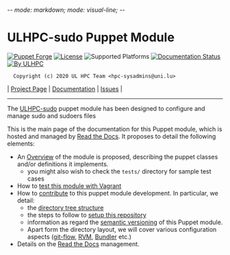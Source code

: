 -*- mode: markdown; mode: visual-line;  -*-

# ULHPC-sudo Puppet Module

[![Puppet Forge](http://img.shields.io/puppetforge/v/ULHPC/sudo.svg)](https://forge.puppetlabs.com/ULHPC/sudo)
[![License](http://img.shields.io/:license-GPL3.0-blue.svg)](LICENSE)
![Supported Platforms](http://img.shields.io/badge/platform-debian|redhat|centos-lightgrey.svg)
[![Documentation Status](https://readthedocs.org/projects/ulhpc-puppet-sudo/badge/?version=latest)](https://readthedocs.org/projects/ulhpc-puppet-sudo/?badge=latest)
[![By ULHPC](https://img.shields.io/badge/by-ULHPC-blue.svg)](http://hpc.uni.lu)

      Copyright (c) 2020 UL HPC Team <hpc-sysadmins@uni.lu>

| [Project Page](https://github.com/ULHPC/puppet-sudo) | [Documentation](http://ulhpc-puppet-sudo.readthedocs.org/en/latest/) | [Issues](https://github.com/ULHPC/puppet-sudo/issues) |


-----------
The [ULHPC-sudo](https://github.com/ULHPC/puppet-sudo) puppet module has been designed to configure and manage sudo and sudoers files

This is the main page of the documentation for this Puppet module, which is hosted and managed by [Read the Docs](http://ulhpc-sudo.readthedocs.org/en/latest/).
It proposes to detail the following elements:

* An [Overview](overview.md) of the module is proposed, describing the puppet classes and/or definitions it implements.
     - you might also wish to check the `tests/` directory for sample test cases
* How to [test this module with Vagrant](vagrant.md)
* How to [contribute](contributing/index.md) to this puppet module development. In particular, we detail:
     - the [directory tree structure](contributing/layout.md)
	 - the steps to follow to [setup this repository](contributing/setup.md)
	 - information as regard the [semantic versioning](contributing/versioning.md) of this Puppet module.
     - Apart form the directory layout, we will cover various configuration aspects ([git-flow](https://github.com/nvie/gitflow), [RVM](https://rvm.io/), [Bundler](http://bundler.io/) etc.)
* Details on the [Read the Docs](http://ulhpc-puppet-sudo.readthedocs.org/en/latest/) management.
